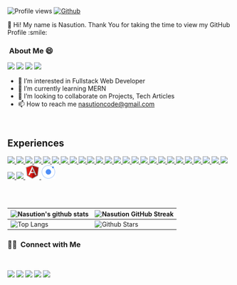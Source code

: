 ![Profile views](https://visitor-badge.glitch.me/badge?page_id=nascript)
[![Github](https://img.shields.io/github/followers/nascript?label=Follow&style=social)](https://github.com/nascript)
<br/>
<div size='20px'>👋 Hi! My name is Nasution. Thank You for taking the time to view my GitHub Profile :smile: 
</div>

### &nbsp;About Me :smile: 

<p align="left">
<img src="https://img.shields.io/badge/Age-22-green" />
  <img src="https://img.shields.io/badge/Focus-Web %20%26%20API %20%26%20Mobile Developer-purple" />
  <img src="https://img.shields.io/badge/Lives-Indonesia-red" />
  <img src="https://img.shields.io/badge/Languages-English%20%26%20Indonesian-blue" />
</p>

- 👀 I’m interested in Fullstack Web Developer
- 🌱 I’m currently learning MERN
- 💞️ I’m looking to collaborate on Projects, Tech Articles
- 📫 How to reach me nasutioncode@gmail.com
<br/>

<h2> Experiences </h2>
<a href= https://github.com/nascript?tab=repositories&q=&type=&language=css&sort= > <img width ='32px' src ='https://raw.githubusercontent.com/rahulbanerjee26/githubAboutMeGenerator/main/icons/css.svg'> </a>
<a href= https://github.com/nascript?tab=repositories&q=&type=&language=html&sort= > <img width ='32px' src ='https://raw.githubusercontent.com/rahulbanerjee26/githubAboutMeGenerator/main/icons/html.svg'> </a>
<a href= https://github.com/nascript?tab=repositories&q=&type=&language=javascript&sort= > <img width ='32px' src ='https://raw.githubusercontent.com/rahulbanerjee26/githubAboutMeGenerator/main/icons/javascript.svg'> </a>
<a href= https://github.com/nascript?tab=repositories&q=&type=&language=javascript&sort= > <img width ='32px' src ='https://raw.githubusercontent.com/rahulbanerjee26/githubAboutMeGenerator/main/icons/php.svg'> </a>
<a href= https://github.com/nascript?tab=repositories&q=&type=&language=javascript&sort= > <img width ='32px' src ='https://raw.githubusercontent.com/rahulbanerjee26/githubAboutMeGenerator/main/icons/codeigniter.svg'> </a>
<a href= https://github.com/nascript?tab=repositories&q=&type=&language=javascript&sort= > <img width ='32px' src ='https://raw.githubusercontent.com/rahulbanerjee26/githubAboutMeGenerator/main/icons/laravel.svg'> </a>
<a href= https://github.com/nascript?tab=repositories&q=&type=&language=javascript&sort= > <img width ='32px' src ='https://raw.githubusercontent.com/rahulbanerjee26/githubAboutMeGenerator/main/icons/mysql.svg'> </a>
<a href= https://github.com/nascript?tab=repositories&q=&type=&language=vue&sort= > <img width ='32px' src ='https://raw.githubusercontent.com/rahulbanerjee26/githubAboutMeGenerator/main/icons/vuejs.svg'> </a>
<a href= https://github.com/nascript?tab=repositories&q=&type=&language=reactjs&sort= > <img width ='32px' src ='https://raw.githubusercontent.com/rahulbanerjee26/githubAboutMeGenerator/main/icons/reactjs.svg'> </a>
<a href= https://github.com/nascript?tab=repositories&q=&type=&language=reactjs&sort= > <img width ='32px' src ='https://raw.githubusercontent.com/rahulbanerjee26/githubAboutMeGenerator/main/icons/nextjs.svg'> </a>
<a href= https://github.com/nascript?tab=repositories&q=&type=&language=reactjs&sort= > <img width ='32px' src ='https://raw.githubusercontent.com/rahulbanerjee26/githubAboutMeGenerator/main/icons/express.svg'> </a>
<a href= https://github.com/nascript?tab=repositories&q=&type=&language=reactjs&sort= > <img width ='32px' src ='https://raw.githubusercontent.com/rahulbanerjee26/githubAboutMeGenerator/main/icons/nodejs.svg'> </a>
<a href= https://github.com/nascript?tab=repositories&q=&type=&language=reactjs&sort= > <img width ='32px' src ='https://raw.githubusercontent.com/rahulbanerjee26/githubAboutMeGenerator/main/icons/mongodb.svg'> </a>
<a href= https://github.com/nascript?tab=repositories&q=&type=&language=cpp&sort= > <img width ='32px' src ='https://raw.githubusercontent.com/rahulbanerjee26/githubAboutMeGenerator/main/icons/cpp.svg'> </a>
<a href= https://github.com/nascript?tab=repositories&q=&type=&language=java&sort= > <img width ='32px' src ='https://raw.githubusercontent.com/rahulbanerjee26/githubAboutMeGenerator/main/icons/android.svg'> </a>
<a href= https://github.com/nascript?tab=repositories&q=&type=&language=java&sort= > <img width ='32px' src ='https://raw.githubusercontent.com/rahulbanerjee26/githubAboutMeGenerator/main/icons/java.svg'> </a>
<a href= https://github.com/nascript?tab=repositories&q=&type=&language=dart&sort= > <img width ='32px' src ='https://raw.githubusercontent.com/rahulbanerjee26/githubAboutMeGenerator/main/icons/dart.svg'> </a>
<a href= https://github.com/nascript?tab=repositories&q=&type=&language=flutter&sort= > <img width ='32px' src ='https://raw.githubusercontent.com/rahulbanerjee26/githubAboutMeGenerator/main/icons/flutter.svg'> </a>
<a href= https://github.com/nascript?tab=repositories&q=&type=&language=firebase&sort= > <img width ='32px' src ='https://raw.githubusercontent.com/rahulbanerjee26/githubAboutMeGenerator/main/icons/firebase.svg'> </a>
<a href= https://github.com/nascript?tab=repositories&q=&type=&language=graphql&sort= > <img width ='32px' src ='https://raw.githubusercontent.com/rahulbanerjee26/githubAboutMeGenerator/main/icons/graphql.svg'> </a>
<a href= https://github.com/nascript?tab=repositories&q=&type=&language=react&sort= > <img width ='32px' src ='https://raw.githubusercontent.com/rahulbanerjee26/githubAboutMeGenerator/main/icons/redux.svg'> </a>
<a href= https://github.com/nascript?tab=repositories&q=&type=&language=typescript&sort= > <img width ='32px' src ='https://raw.githubusercontent.com/rahulbanerjee26/githubAboutMeGenerator/main/icons/typescript.svg'> </a>
<a href= https://github.com/nascript?tab=repositories&q=&type=&language=javascript&sort= > <img width ='32px' src ='https://raw.githubusercontent.com/rahulbanerjee26/githubAboutMeGenerator/main/icons/jest.svg'> </a>
<a href= https://github.com/nascript?tab=repositories&q=&type=&language=css&sort= > <img width ='32px' src ='https://raw.githubusercontent.com/rahulbanerjee26/githubAboutMeGenerator/main/icons/tailwind.svg'> </a>
<a href= https://github.com/nascript?tab=repositories&q=&type=&language=css&sort= > <img width ='32px' src ='https://raw.githubusercontent.com/rahulbanerjee26/githubAboutMeGenerator/main/icons/bulma.svg'> </a>
<a href= https://github.com/nascript?tab=repositories&q=&type=&language=css&sort= > <img width ='32px' src ='https://raw.githubusercontent.com/rahulbanerjee26/githubAboutMeGenerator/main/icons/bootstrap.svg'> </a>
<a href= https://github.com/nascript?tab=repositories&q=&type=&language=golang&sort= > <img width ='32px' src ='https://raw.githubusercontent.com/rahulbanerjee26/githubAboutMeGenerator/main/icons/go.svg'> </a>
<a href= https://github.com/nascript?tab=repositories&q=&type=&language=javascript&sort= > <img width ='32px' src ='https://github.com/devicons/devicon/blob/master/icons/angularjs/angularjs-original.svg'> </a>
<a href= https://github.com/nascript?tab=repositories&q=&type=&language=javascript&sort= > <img width ='32px' src ='https://github.com/devicons/devicon/blob/master/icons/ionic/ionic-original.svg'> </a>



<br/><br/>

| ![Nasution's github stats](https://github-readme-stats.vercel.app/api?username=nascript&show_icons=true&theme=onedark) | ![Nasution GitHub Streak](https://github-readme-streak-stats.herokuapp.com/?user=nascript&theme=onedark) |
| --- | --- |
| ![Top Langs](https://github-readme-stats.vercel.app/api/top-langs/?username=nascript&theme=onedark) | ![Github Stars](https://github-readme-stats.vercel.app/api?username=nascript&show_icons=true&locale=en&count_private=true&hide_rank=true&custom_title=My%20GitHub%20Stats&disable_animations=true&theme=onedark) |


### 🤝🏻 &nbsp;Connect with Me
<br/>
<p align="left">
<a href="https://www.nascodefy.com"><img src="https://img.shields.io/badge/-nascodefy.com-3423A6?style=flat&logo=Google-Chrome&logoColor=white"/></a>
<a href="www.linkedin.com/in/nasutioncode"><img src="https://img.shields.io/badge/-Nasution-0077B5?style=flat&logo=Linkedin&logoColor=white"/></a>
<a href="mailto:nasutioncode@gmail.com"><img src="https://img.shields.io/badge/-nasutioncode@gmail.com-D14836?style=flat&logo=Gmail&logoColor=white"/></a>
<a href="https://instagram.com/ig.nasution"><img src="https://img.shields.io/badge/-@ig.nasution-E4405F?style=flat&logo=Instagram&logoColor=white"/></a>
<a href="https://facebook.com/fb.nas"><img src="https://img.shields.io/badge/-@nasution-1877F2?style=flat&logo=Facebook&logoColor=white"/></a>
</p>
